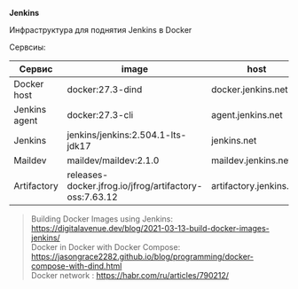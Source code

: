 **Jenkins**

Инфраструктура для поднятия Jenkins в Docker

Сервсиы:

| Сервис        | image                                                  | host                    | network//ip      | web             |
|---------------|--------------------------------------------------------|-------------------------|------------------|-----------------|
| Docker host   | docker:27.3-dind                                       | docker.jenkins.net      | net//172.10.0.10 |                 |
| Jenkins agent | docker:27.3-cli                                        | agent.jenkins.net       | net//172.10.0.11 |                 |
| Jenkins       | jenkins/jenkins:2.504.1-lts-jdk17                      | jenkins.net             | net//172.10.0.12 | localhost:8080  |
| Maildev       | maildev/maildev:2.1.0                                  | maildev.jenkins.net     | net//172.10.0.13 | localhost:1080  |
| Artifactory   | releases-docker.jfrog.io/jfrog/artifactory-oss:7.63.12 | artifactory.jenkins.net | net//172.10.0.14 | localhost:8082  |


> Building Docker Images using Jenkins: https://digitalavenue.dev/blog/2021-03-13-build-docker-images-jenkins/ </br>
> Docker in Docker with Docker Compose: https://jasongrace2282.github.io/blog/programming/docker-compose-with-dind.html </br>
> Docker network : https://habr.com/ru/articles/790212/ <br/>
